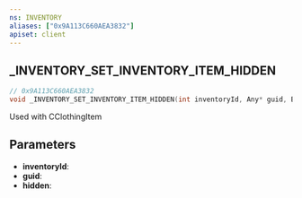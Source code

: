 ```yaml
---
ns: INVENTORY
aliases: ["0x9A113C660AEA3832"]
apiset: client
---
```

## _INVENTORY_SET_INVENTORY_ITEM_HIDDEN

```c
// 0x9A113C660AEA3832
void _INVENTORY_SET_INVENTORY_ITEM_HIDDEN(int inventoryId, Any* guid, BOOL hidden);
```

Used with CClothingItem

## Parameters
* **inventoryId**:
* **guid**:
* **hidden**: